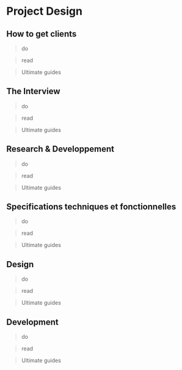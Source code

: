 # Project Design




## How to get clients

> do 

> read

> Ultimate guides

## The Interview

> do 

> read

> Ultimate guides


## Research & Developpement

> do 

> read

> Ultimate guides


## Specifications techniques et fonctionnelles

> do 

> read

> Ultimate guides


## Design

> do 

> read

> Ultimate guides


## Development

> do 

> read

> Ultimate guides


